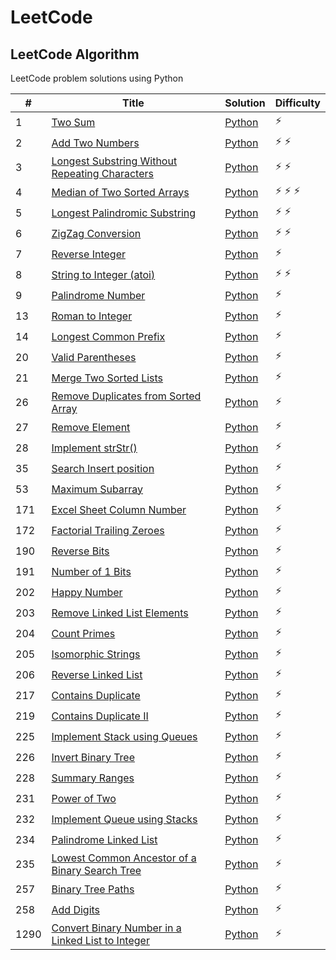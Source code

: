 # LeetCode

## LeetCode Algorithm

LeetCode problem solutions using Python

| #    | Title                                                                                                                                 | Solution                                                           | Difficulty        |
|------|---------------------------------------------------------------------------------------------------------------------------------------|--------------------------------------------------------------------|-------------------|
|1|[Two Sum](https://leetcode.com/problems/two-sum/)|[Python](./Algorithms/two_sum.py)|:zap:|
|2|[Add Two Numbers](https://leetcode.com/problems/add-two-numbers/)|[Python](./Algorithms/add_two_numbers.py)|:zap: :zap:|
|3|[Longest Substring Without Repeating Characters](https://leetcode.com/problems/longest-substring-without-repeating-characters/)|[Python](./Algorithms/longest_substring_without_repeating_char.py)|:zap: :zap:|
|4|[Median of Two Sorted Arrays](https://leetcode.com/problems/median-of-two-sorted-arrays/)|[Python](./Algorithms/median_of_two_array.py)|:zap: :zap: :zap:|
|5|[Longest Palindromic Substring](https://leetcode.com/problems/longest-palindromic-substring/)|[Python](./Algorithms/longest_palindrome_substring.py)|:zap: :zap:|
|6|[ZigZag Conversion](https://leetcode.com/problems/zigzag-conversion/)|[Python](./Algorithms/zigzag_conversion.py)|:zap: :zap:|
|7|[Reverse Integer](https://leetcode.com/problems/reverse-integer/)|[Python](./Algorithms/reverse_integer.py)|:zap:|
|8|[String to Integer (atoi)](https://leetcode.com/problems/string-to-integer-atoi/)|[Python](./Algorithms/string_to_integer.py)|:zap: :zap:|
|9|[Palindrome Number](https://leetcode.com/problems/palindrome-number/)|[Python](./Algorithms/palindrome_number.py)|:zap:|
|13|[Roman to Integer](https://leetcode.com/problems/roman-to-integer/)|[Python](./Algorithms/roman_to_integer.py)|:zap:|
|14|[Longest Common Prefix](https://leetcode.com/problems/longest-common-prefix/)|[Python](./Algorithms/longest_common_prefix.py)|:zap:|
|20|[Valid Parentheses](https://leetcode.com/problems/valid-parentheses/)|[Python](./Algorithms/valid_parentheses.py)|:zap:|
|21|[Merge Two Sorted Lists](https://leetcode.com/problems/merge-two-sorted-lists/)|[Python](./Algorithms/merge_sorted_linked_list.py)|:zap:|
|26|[Remove Duplicates from Sorted Array](https://leetcode.com/problems/remove-duplicates-from-sorted-array/)|[Python](./Algorithms/remove_duplicate_from_sorted_array.py)|:zap:|
|27|[Remove Element](https://leetcode.com/problems/remove-element/)|[Python](./Algorithms/remove_element.py)|:zap:|
|28|[Implement strStr()](https://leetcode.com/problems/implement-strstr)|[Python](./Algorithms/implement_str_.py)|:zap:|
|35|[Search Insert position](https://leetcode.com/problems/search-insert-position/)|[Python](./Algorithms/search_insert_position.py)|:zap:|
|53|[Maximum Subarray](https://leetcode.com/problems/maximum-subarray/)|[Python](./Algorithms/maximum_subarray.py)|:zap:|
|171|[Excel Sheet Column Number](https://leetcode.com/problems/excel-sheet-column-number/)|[Python](./Algorithms//excel_sheet_column_number.py)|:zap:|
|172|[Factorial Trailing Zeroes](https://leetcode.com/problems/factorial-trailing-zeroes/)|[Python](./Algorithms//factorial_trailing_zeroes.py)|:zap:|
|190|[Reverse Bits](https://leetcode.com/problems/reverse-bits/)|[Python](./Algorithms//reverse_bits.py)|:zap:|
|191|[Number of 1 Bits](https://leetcode.com/problems/number-of-1-bits/)|[Python](./Algorithms//number_of_1_bits.py)|:zap:|
|202|[Happy Number](https://leetcode.com/problems/happy-number/)|[Python](./Algorithms//happy_number.py)|:zap:|
|203|[Remove Linked List Elements](https://leetcode.com/problems/remove-linked-list-elements/)|[Python](./Algorithms//remove_linked_list_elements.py)|:zap:|
|204|[Count Primes](https://leetcode.com/problems/count-primes/)|[Python](./Algorithms//count_primes.py)|:zap:|
|205|[Isomorphic Strings](https://leetcode.com/problems/isomorphic-strings/)|[Python](./Algorithms//isomorphic_strings.py)|:zap:|
|206|[Reverse Linked List](https://leetcode.com/problems/reverse-linked-list/)|[Python](./Algorithms//reverse_linked_list.py)|:zap:|
|217|[Contains Duplicate](https://leetcode.com/problems/contains-duplicate/)|[Python](./Algorithms//contains_duplicate.py)|:zap:|
|219|[Contains Duplicate II](https://leetcode.com/problems/contains-duplicate-ii/)|[Python](./Algorithms//contains_duplicate_ii.py)|:zap:|
|225|[Implement Stack using Queues](https://leetcode.com/problems/implement-stack-using-queues/)|[Python](./Algorithms//implement_stack_using_queues.py)|:zap:|
|226|[Invert Binary Tree](https://leetcode.com/problems/invert-binary-tree/)|[Python](./Algorithms//invert_binary_tree.py)|:zap:|
|228|[Summary Ranges](https://leetcode.com/problems/summary-ranges/)|[Python](./Algorithms//summary_ranges.py)|:zap:|
|231|[Power of Two](https://leetcode.com/problems/power-of-two/)|[Python](./Algorithms//power_of_two.py)|:zap:|
|232|[Implement Queue using Stacks](https://leetcode.com/problems/implement-queue-using-stacks/)|[Python](./Algorithms//implement_queue_using_stacks.py)|:zap:|
|234|[Palindrome Linked List](https://leetcode.com/problems/palindrome-linked-list/)|[Python](./Algorithms//palindrome_linked_list.py)|:zap:|
|235|[Lowest Common Ancestor of a Binary Search Tree](https://leetcode.com/problems/lowest-common-ancestor-of-a-binary-search-tree/)|[Python](./Algorithms//lowest_common_ancestor_of_a_binary_search_tree.py)|:zap:|
|257|[Binary Tree Paths](https://leetcode.com/problems/binary-tree-paths/)|[Python](./Algorithms//binary_tree_paths.py)|:zap:|
|258|[Add Digits](https://leetcode.com/problems/add-digits/)|[Python](./Algorithms//add_digits.py)|:zap:|
|1290|[Convert Binary Number in a Linked List to Integer](https://leetcode.com/problems/convert-binary-number-in-a-linked-list-to-integer/)|[Python](./Algorithms/binary_linked_list_to_integer.py)|:zap:|
